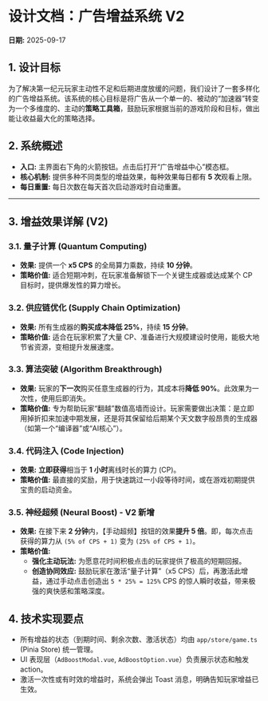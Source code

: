 # 设计文档：广告增益系统 V2

**日期:** 2025-09-17

## 1. 设计目标

为了解决第一纪元玩家主动性不足和后期进度放缓的问题，我们设计了一套多样化的广告增益系统。该系统的核心目标是将广告从一个单一的、被动的“加速器”转变为一个多维度的、主动的**策略工具箱**，鼓励玩家根据当前的游戏阶段和目标，做出能让收益最大化的策略选择。

## 2. 系统概述

-   **入口:** 主界面右下角的火箭按钮。点击后打开“广告增益中心”模态框。
-   **核心机制:** 提供多种不同类型的增益效果，每种效果每日都有 **5 次**观看上限。
-   **每日重置:** 每日次数在每天首次启动游戏时自动重置。

---

## 3. 增益效果详解 (V2)

### 3.1. 量子计算 (Quantum Computing)

-   **效果:** 提供一个 **x5 CPS** 的全局算力乘数，持续 **10 分钟**。
-   **策略价值:** 适合短期冲刺，在玩家准备解锁下一个关键生成器或达成某个 CP 目标时，提供爆发性的算力增长。

### 3.2. 供应链优化 (Supply Chain Optimization)

-   **效果:** 所有生成器的**购买成本降低 25%**，持续 **15 分钟**。
-   **策略价值:** 适合在玩家积累了大量 CP、准备进行大规模建设时使用，能极大地节省资源，变相提升发展速度。

### 3.3. 算法突破 (Algorithm Breakthrough)

-   **效果:** 玩家的**下一次**购买任意生成器的行为，其成本将**降低 90%**。此效果为一次性，使用后即消失。
-   **策略价值:** 专为帮助玩家“翻越”数值高墙而设计。玩家需要做出决策：是立即用掉折扣来加速中期发展，还是将其保留给后期某个天文数字般昂贵的生成器（如第一个“编译器”或“AI核心”）。

### 3.4. 代码注入 (Code Injection)

-   **效果:** **立即获得**相当于 **1 小时**离线时长的算力 (CP)。
-   **策略价值:** 最直接的奖励，用于快速跳过一小段等待时间，或在游戏初期提供宝贵的启动资金。

### 3.5. 神经超频 (Neural Boost) - V2 新增

-   **效果:** 在接下来 **2 分钟**内，【手动超频】按钮的效果**提升 5 倍**。即，每次点击获得的算力从 `(5% of CPS + 1)` 变为 `(25% of CPS + 1)`。
-   **策略价值:**
    -   **强化主动玩法:** 为愿意花时间积极点击的玩家提供了极高的短期回报。
    -   **创造协同效应:** 鼓励玩家在激活“量子计算”（x5 CPS）后，再激活此增益，通过手动点击创造出 `5 * 25% = 125%` CPS 的惊人瞬时收益，带来极强的爽快感和策略深度。

## 4. 技术实现要点

-   所有增益的状态（到期时间、剩余次数、激活状态）均由 `app/store/game.ts` (Pinia Store) 统一管理。
-   UI 表现层（`AdBoostModal.vue`, `AdBoostOption.vue`）负责展示状态和触发 action。
-   激活一次性或有时效的增益时，系统会弹出 Toast 消息，明确告知玩家增益已生效。

